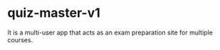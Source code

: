 # quiz-master-v1
It is a multi-user app  that acts as an exam preparation site for multiple courses.
